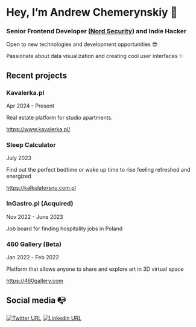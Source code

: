 # Hey, I’m Andrew Chemerynskiy 👋 

### Senior Frontend Developer ([Nord Security](https://nordsecurity.com/)) and Indie Hacker

Open to new technologies and development opportunities 😎

Passionate about data visualization and creating cool user interfaces ✨

## Recent projects

### Kavalerka.pl
Apr 2024 - Present

Real estate platform for studio apartments.

https://www.kavalerka.pl/

### Sleep Calculator
July 2023

Find out the perfect bedtime or wake up time to rise feeling refreshed and energized

https://kalkulatorsnu.com.pl

### InGastro.pl (Acquired)
Nov 2022 - June 2023

Job board for finding hospitality jobs in Poland

### 460 Gallery (Beta)
Jan 2022 - Feb 2022

Platform that allows anyone to share and explore art in 3D virtual space

https://460gallery.com

## Social media :mailbox_with_no_mail:

[![Twitter URL](https://img.shields.io/twitter/url?color=%231DA1F2&label=follow&logo=twitter&logoColor=%231DA1F2&style=flat-square&url=https%3A%2F%2Fwww.reddit.com%2Fuser%2FFatChicken277)](https://twitter.com/andrewchmr)
[![Linkedin URL](https://img.shields.io/twitter/url?color=%230072b1&label=connect&logo=linkedin&logoColor=%230072b1&style=flat-square&url=https%3A%2F%2Fwww.linkedin.com%2Fin%2Falejandro-ramirez-ciceros%2F)](https://www.linkedin.com/in/andriy-chemerynskiy/)
